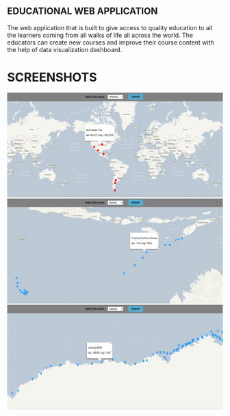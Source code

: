 ## EDUCATIONAL WEB APPLICATION
The web application that is built to give access to quality education to all the learners coming from all walks of life all across the world. The educators can create new courses and improve their course content with the help of data visualization dashboard.

# SCREENSHOTS
!["Screenshot of wildfires"](https://github.com/tasneemh/natural-disasters-tracking-app/blob/master/src/images/wildfires.png?raw=true)
!["Screenshot of storms"](https://github.com/tasneemh/natural-disasters-tracking-app/blob/master/src/images/storms.png?raw=true)
!["Screenshot of icebergs"](https://github.com/tasneemh/natural-disasters-tracking-app/blob/master/src/images/icebergs.png?raw=true)

